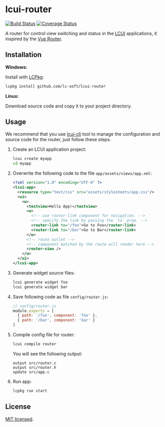 # lcui-router

[![Build Status](https://travis-ci.org/lc-soft/lcui-router.svg?branch=master)](https://travis-ci.org/lc-soft/lcui-router)
[![Coverage Status](https://coveralls.io/repos/github/lc-soft/lcui-router/badge.svg?branch=master)](https://coveralls.io/github/lc-soft/lcui-router?branch=master)

A router for control view switching and status in the [LCUI](https://github.com/lc-soft/LCUI) applications, it inspired by the [Vue Router](https://github.com/vuejs/vue-router/blob/dev/dist/vue-router.esm.js).

## Installation

**Windows:**

Install with [LCPkg](https://github.com/lc-soft/lcpkg):

```bash
lcpkg install github.com/lc-soft/lcui-router
```

**Linux:**

Download source code and copy it to your project directory.

## Usage

We recommend that you use [lcui-cli](https://github.com/lc-ui/lcui-cli) tool to manage the configuration and source code for the router, just follow these steps.

1. Create an LCUI application project:

    ``` bash
    lcui create myapp
    cd myapp
    ```

1. Overwrite the following code to the file `app/assets/views/app.xml`:

    ```xml
    <?xml version="1.0" encoding="UTF-8" ?>
    <lcui-app>
      <resource type="text/css" src="assets/stylesheets/app.css"/>
      <ui>
        <w>
          <textview>Hello App!</textview>
          <w>
            <!-- use router-link component for navigation. -->
            <!-- specify the link by passing the `to` prop. -->
            <router-link to="/foo">Go to Foo</router-link>
            <router-link to="/bar">Go to Bar</router-link>
          </w>
          <!-- route outlet -->
          <!-- component matched by the route will render here -->
          <router-view />
        </w>
      </ui>
    </lcui-app>
    ```

1. Generate widget source files:

    ```bash
    lcui generate widget foo
    lcui generate widget bar
    ```

1. Save following code as file `config/router.js`:

    ```js
    // config/router.js
    module.exports = [
      { path: '/foo', component: 'foo' },
      { path: '/bar', component: 'bar' }
    ]
    ```

1. Compile config file for router:

    ```bash
    lcui compile router
    ```

    You will see the following output:

    ```text
    output src/router.c
    output src/router.h
    update src/app.c
    ```

1. Run app:

    ``` bash
    lcpkg run start
    ```

## License

[MIT licensed](LICENSE).
